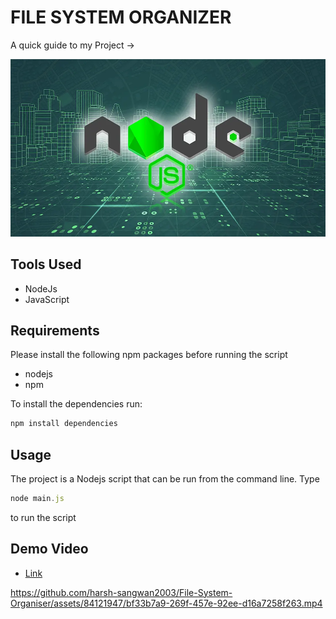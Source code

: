 # FILE SYSTEM ORGANIZER

A quick guide to my Project ->

<img src ="/1.webp">


## Tools Used

- NodeJs
- JavaScript

## Requirements

Please install the following npm packages before running the script

- nodejs
- npm

To install the dependencies run:

```js
npm install dependencies
```

## Usage

The project is a Nodejs script that can be run from the command line.
Type 

```js
node main.js
``` 
to run the script

## Demo Video

- [Link](https://streamable.com/uy4wkp)

https://github.com/harsh-sangwan2003/File-System-Organiser/assets/84121947/bf33b7a9-269f-457e-92ee-d16a7258f263.mp4
